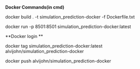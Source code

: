 
**Docker Commands(in cmd)**

docker build . -t simulation_prediction-docker -f Dockerfile.txt


docker run -p 8501:8501 simulation_prediction-docker:latest

**Docker login **

docker tag simulation_prediction-docker:latest alvijohn/simulation_prediction-docker

docker push alvijohn/simulation_prediction-docker
